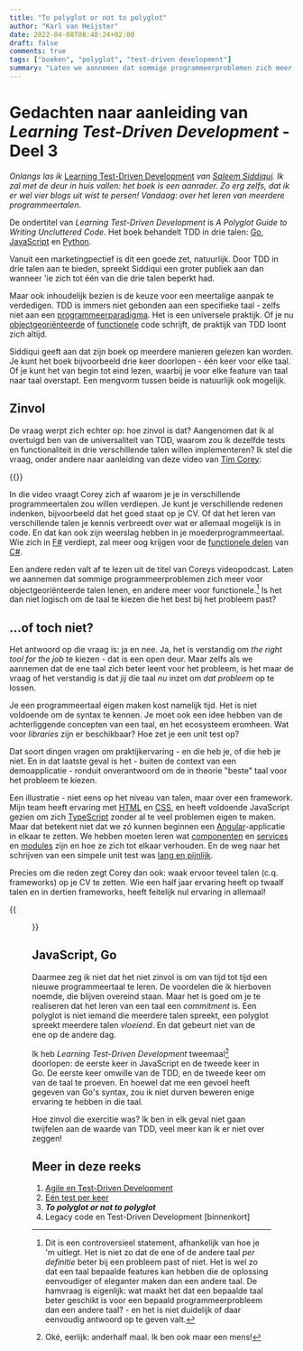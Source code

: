 ```yaml
---
title: "To polyglot or not to polyglot"
author: "Karl van Heijster"
date: 2022-04-08T08:40:24+02:00
draft: false
comments: true
tags: ["boeken", "polyglot", "test-driven development"]
summary: "Laten we aannemen dat sommige programmeerproblemen zich meer voor objectgeoriënteerde talen lenen, en andere meer voor functionele. Is het dan niet logisch om de taal te kiezen die het best bij het probleem past? Het antwoord op die vraag is: ja en nee. Ja, het is verstandig om *the right tool for the job* te kiezen - dat is een open deur. Maar zelfs als we aannemen dat de ene taal zich beter leent voor het probleem, is het maar de vraag of het verstandig is dat *jij* die taal *nu* inzet om *dat probleem* op te lossen. "
---
```


# Gedachten naar aanleiding van *Learning Test-Driven Development* - Deel 3


*Onlangs las ik* [Learning Test-Driven Development](https://www.oreilly.com/library/view/learning-test-driven-development/9781098106461/) *van [Saleem Siddiqui](https://www.linkedin.com/in/ssiddiqui/). Ik zal met de deur in huis vallen: het boek is een aanrader. Zo erg zelfs, dat ik er wel vier blogs uit wist te persen! Vandaag: over het leren van meerdere programmeertalen.*


De ondertitel van *Learning Test-Driven Development* is *A Polyglot Guide to Writing Uncluttered Code*. Het boek behandelt TDD in drie talen: [Go](https://go.dev/), [JavaScript](https://nl.wikipedia.org/wiki/JavaScript) en [Python](https://www.python.org/).


Vanuit een marketingpectief is dit een goede zet, natuurlijk. Door TDD in drie talen aan te bieden, spreekt Siddiqui een groter publiek aan dan wanneer 'ie zich tot één van die drie talen beperkt had.


Maar ook inhoudelijk bezien is de keuze voor een meertalige aanpak te verdedigen. TDD is immers niet gebonden aan een specifieke taal - zelfs niet aan een [programmeerparadigma](/blog/21/10/low-code-een-nieuw-paradigma/). Het is een universele praktijk. Of je nu [objectgeoriënteerde](/tags/objectgeoriënteerd-programmeren/) of [functionele](/tags/functioneel-programmeren/) code schrijft, de praktijk van TDD loont zich altijd. 


Siddiqui geeft aan dat zijn boek op meerdere manieren gelezen kan worden. Je kunt het boek bijvoorbeeld drie keer doorlopen - één keer voor elke taal. Of je kunt het van begin tot eind lezen, waarbij je voor elke feature van taal naar taal overstapt. Een mengvorm tussen beide is natuurlijk ook mogelijk.


## Zinvol


De vraag werpt zich echter op: hoe zinvol is dat? Aangenomen dat ik al overtuigd ben van de universaliteit van TDD, waarom zou ik dezelfde tests en functionaliteit in drie verschillende talen willen implementeren? Ik stel die vraag, onder andere naar aanleiding van deze video van [Tim Corey](https://www.iamtimcorey.com/):


{{<youtube id="IeN4mrGBNQU" title="Why Shouldn't I Choose the Best Language for the Job?" >}}
<br>


In die video vraagt Corey zich af waarom je je in verschillende programmeertalen zou willen verdiepen. Je kunt je verschillende redenen indenken, bijvoorbeeld dat het goed staat op je CV. Of dat het leren van verschillende talen je kennis verbreedt over wat er allemaal mogelijk is in code. En dat kan ook zijn weerslag hebben in je moederprogrammeertaal. Wie zich in [F#](https://fsharp.org/) verdiept, zal meer oog krijgen voor de [functionele delen](https://hamidmosalla.com/2019/04/25/functional-programming-in-c-sharp-a-brief-guide/) van [C#](https://docs.microsoft.com/en-us/dotnet/csharp/tour-of-csharp/).


Een andere reden valt af te lezen uit de titel van Coreys videopodcast. Laten we aannemen dat sommige programmeerproblemen zich meer voor objectgeoriënteerde talen lenen, en andere meer voor functionele.[^1] Is het dan niet logisch om de taal te kiezen die het best bij het probleem past?


## ...of toch niet?


Het antwoord op die vraag is: ja en nee. Ja, het is verstandig om *the right tool for the job* te kiezen - dat is een open deur. Maar zelfs als we aannemen dat de ene taal zich beter leent voor het probleem, is het maar de vraag of het verstandig is dat *jij* die taal *nu* inzet om *dat probleem* op te lossen. 


Je een programmeertaal eigen maken kost namelijk tijd. Het is niet voldoende om de syntax te kennen. Je moet ook een idee hebben van de achterliggende concepten van een taal, en het ecosysteem eromheen. Wat voor *libraries* zijn er beschikbaar? Hoe zet je een unit test op? 


Dat soort dingen vragen om praktijkervaring - en die heb je, of die heb je niet. En in dat laatste geval is het - buiten de context van een demoapplicatie - ronduit onverantwoord om de in theorie "beste" taal voor het probleem te kiezen.


Een illustratie - niet eens op het niveau van talen, maar over een framework. Mijn team heeft ervaring met [HTML](https://nl.wikipedia.org/wiki/HyperText_Markup_Language) en [CSS](https://nl.wikipedia.org/wiki/Cascading_Style_Sheets), en heeft voldoende JavaScript gezien om zich [TypeScript](https://www.typescriptlang.org/) zonder al te veel problemen eigen te maken. Maar dat betekent niet dat we zó kunnen beginnen een [Angular](https://angular.io/)-applicatie in elkaar te zetten. We hebben moeten leren wat [componenten](https://angular.io/api/core/Component) en [services](https://angular.io/guide/architecture-services) en [modules](https://angular.io/guide/architecture-modules) zijn en hoe ze zich tot elkaar verhouden. En de weg naar het schrijven van een simpele unit test was [lang en pijnlijk](/blog/22/01/de-leercurve-van-angulartests-beklimmen-deel-1/).


Precies om die reden zegt Corey dan ook: waak ervoor teveel talen (c.q. frameworks) op je CV te zetten. Wie een half jaar ervaring heeft op twaalf talen en in dertien frameworks, heeft feitelijk nul ervaring in allemaal!


{{<figure src="https://media-exp1.licdn.com/dms/image/C4E22AQH1zdXnawxHGA/feedshare-shrink_1280/0/1648620886023?e=2147483647&v=beta&t=t3iHR-l0U0wIaFRk_XfPJHscwGPqyYjvvMf4rzofWAg" width="300" alt="Me learning programming languages">}}


## JavaScript, Go


Daarmee zeg ik niet dat het niet zinvol is om van tijd tot tijd een nieuwe programmeertaal te leren. De voordelen die ik hierboven noemde, die blijven overeind staan. Maar het is goed om je te realiseren dat het leren van een taal een *commitment* is. Een polyglot is niet iemand die meerdere talen spreekt, een polyglot spreekt meerdere talen *vloeiend*. En dat gebeurt niet van de ene op de andere dag.


Ik heb *Learning Test-Driven Development* tweemaal[^2] doorlopen: de eerste keer in JavaScript en de tweede keer in Go. De eerste keer omwille van de TDD, en de tweede keer om van de taal te proeven. En hoewel dat me een gevoel heeft gegeven van Go's syntax, zou ik niet durven beweren enige ervaring te hebben in die taal. 


Hoe zinvol die exercitie was? Ik ben in elk geval niet gaan twijfelen aan de waarde van TDD, veel meer kan ik er niet over zeggen!


## Meer in deze reeks


1. [Agile en Test-Driven Development](/blog/22/03/agile-en-test-driven-development/)
2. [Eén test per keer](/blog/22/04/een-test-per-keer/)
3. ***To polyglot or not to polyglot***
4. Legacy code en Test-Driven Development [binnenkort]


[^1]: Dit is een controversieel statement, afhankelijk van hoe je 'm uitlegt. Het is niet zo dat de ene of de andere taal *per definitie* beter bij een probleem past of niet. Het is wel zo dat een taal bepaalde features kan hebben die de oplossing eenvoudiger of eleganter maken dan een andere taal. De hamvraag is eigenlijk: wat maakt het dat een bepaalde taal beter geschikt is voor een bepaald programmeerprobleem dan een andere taal? - en het is niet duidelijk of daar eenvoudig antwoord op te geven valt.

[^2]: Oké, eerlijk: anderhalf maal. Ik ben ook maar een mens!
